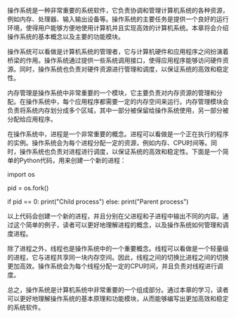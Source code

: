 操作系统是一种非常重要的系统软件，它负责协调和管理计算机系统的各种资源，例如内存、处理器、输入输出设备等。操作系统的主要任务是提供一个良好的运行环境，使得用户能够方便地使用计算机并且实现高效的计算机系统。本章将会介绍操作系统的基本概念以及主要的功能模块。

操作系统可以看做是计算机系统的管理者，它与计算机硬件和应用程序之间扮演着桥梁的作用。操作系统通过提供一些系统调用接口，使得应用程序能够访问硬件资源。同时，操作系统也负责对硬件资源进行管理和调度，以保证系统的高效和稳定性。

内存管理是操作系统中非常重要的一个模块，它主要负责对内存资源的管理和分配。在操作系统中，每个应用程序都需要一定的内存空间来运行。内存管理模块会负责将系统内存划分成多个区域，其中一部分被保留给操作系统使用，另一部分被分配给应用程序。

在操作系统中，进程是一个非常重要的概念。进程可以看做是一个正在执行的程序的实例。操作系统会为每个进程分配一定的资源，例如内存、CPU时间等。同时，操作系统也负责对进程进行调度，以保证系统的高效和稳定性。下面是一个简单的Python代码，用来创建一个新的进程：

import os

pid = os.fork()

if pid == 0:
    print("Child process")
else:
    print("Parent process")


以上代码会创建一个新的进程，并且分别在父进程和子进程中输出不同的内容。通过这个简单的例子，读者可以更好地理解进程的概念，以及操作系统如何管理和调度进程。

除了进程之外，线程也是操作系统中的一个重要概念。线程可以看做是一个轻量级的进程，它与进程共享同一块内存空间。因此，线程之间的切换比进程之间的切换更加高效。操作系统会为每个线程分配一定的CPU时间，并且负责对线程进行调度。

总之，操作系统是计算机系统中非常重要的一个组成部分。通过本章的学习，读者可以更好地理解操作系统的基本原理和功能模块，从而能够编写出更加高效和稳定的系统软件。
